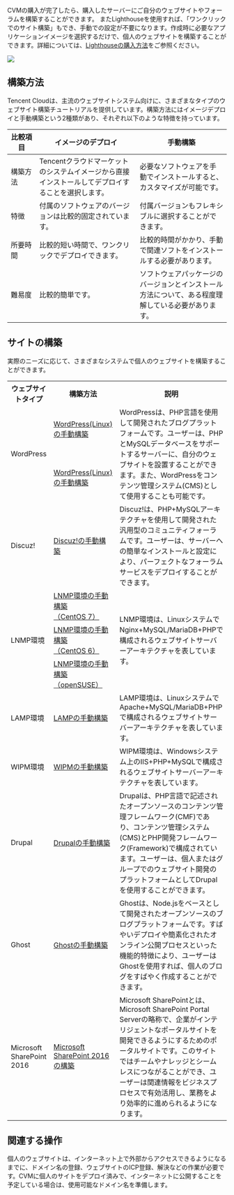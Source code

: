 

CVMの購入が完了したら、購入したサーバーにご自分のウェブサイトやフォーラムを構築することができます。
<dx-alert infotype="explain" title="">
またLighthouseを使用すれば、「ワンクリックでのサイト構築」もでき、手動での設定が不要になります。作成時に必要なアプリケーションイメージを選択するだけで、個人のウェブサイトを構築することができます。詳細については、[Lighthouseの購入方法](https://intl.cloud.tencent.com/document/product/1103/41404)をご参照ください。
</dx-alert>

![](https://main.qcloudimg.com/raw/47d7f76597e7e9318a31ab72590692cb.png)




## 構築方法
Tencent Cloudは、主流のウェブサイトシステム向けに、さまざまなタイプのウェブサイト構築チュートリアルを提供しています。構築方法にはイメージデプロイと手動構築という2種類があり、それぞれ以下のような特徴を持っています。


<table>
<thead>
<tr>
<th style="
    width: 13%;
">比較項目</th>
<th>イメージのデプロイ</th>
<th>手動構築</th>
</tr>
</thead>
<tbody><tr>
<td>構築方法</td>
<td>Tencentクラウドマーケット</a>のシステムイメージから直接インストールしてデプロイすることを選択します。</td>
<td>必要なソフトウェアを手動でインストールすると、カスタマイズが可能です。</td>
</tr>
<tr>
<td>特徴</td>
<td>付属のソフトウェアのバージョンは比較的固定されています。</td>
<td>付属バージョンもフレキシブルに選択することができます。</td>
</tr>
<tr>
<td>所要時間</td>
<td>比較的短い時間で、ワンクリックでデプロイできます。</td>
<td>比較的時間がかかり、手動で関連ソフトをインストールする必要があります。</td>
</tr>
<tr>
<td>難易度</td>
<td>比較的簡単です。</td>
<td>ソフトウェアパッケージのバージョンとインストール方法について、ある程度理解している必要があります。</td>
</tr>
</tbody></table>

## サイトの構築

実際のニーズに応じて、さまざまなシステムで個人のウェブサイトを構築することができます。

<table>
	<tr>
	<th width="15%">ウェブサイトタイプ</th>
	<th width="18%">構築方法</th>
	<th>説明</th>
	</tr>
	<tr>
	<td rowspan=2>WordPress</td>
	<td><a href="https://intl.cloud.tencent.com/document/product/213/8044">WordPress(Linux)の手動構築</a></td>
	<td rowspan=2>WordPressは、PHP言語を使用して開発されたブログプラットフォームです。ユーザーは、PHPとMySQLデータベースをサポートするサーバーに、自分のウェブサイトを設置することができます。また、WordPressをコンテンツ管理システム(CMS)として使用することも可能です。</td>
	</tr>
	<tr>
	<td><a href="https://intl.cloud.tencent.com/document/product/213/8044">WordPress(Linux)の手動構築</a></td>
	</tr>
	<tr>
	<td rowspan=1>Discuz! </td>
	<td><a href="https://intl.cloud.tencent.com/document/product/213/8043">Discuz!の手動構築</a></td>
	<td rowspan=1>Discuz!は、PHP+MySQLアーキテクチャを使用して開発された汎用型のコミュニティフォーラムです。ユーザーは、サーバーへの簡単なインストールと設定により、パーフェクトなフォーラムサービスをデプロイすることができます。</td>
	</tr>
	<tr>
	<td rowspan=3>LNMP環境</td>
	<td><a href="https://intl.cloud.tencent.com/document/product/213/32733">LNMP環境の手動構築<br>（CentOS 7）</a></td>
	<td rowspan=3>	LNMP環境は、LinuxシステムでNginx+MySQL/MariaDB+PHPで構成されるウェブサイトサーバーアーキテクチャを表しています。</td>
	</tr>
	<tr>
	<td><a href="https://intl.cloud.tencent.com/document/product/213/34818">LNMP環境の手動構築<br>（CentOS 6）</a></td>
	</tr>
	<tr>
	<td><a href="https://intl.cloud.tencent.com/document/product/213/2127">LNMP環境の手動構築<br>（openSUSE）</a></td>
	</tr>
	<tr>
	<td rowspan=1> LAMP環境</td>
	<td><a href="https://intl.cloud.tencent.com/document/product/213/34813">LAMPの手動構築</a></td>
	<td rowspan=1>	LAMP環境は、LinuxシステムでApache+MySQL/MariaDB+PHPで構成されるウェブサイトサーバーアーキテクチャを表しています。</td>
	</tr>
	<tr>
	<td>WIPM環境</td>
	<td><a href="https://intl.cloud.tencent.com/zh/document/product/213/34813">WIPMの手動構築</a></td>
	<td>WIPM環境は、Windowsシステム上のIIS+PHP+MySQLで構成されるウェブサイトサーバーアーキテクチャを表しています。</td>
	</tr>
	<tr>
	<td>Drupal</td>
	<td><a href="https://intl.cloud.tencent.com/document/product/213/34814">Drupalの手動構築</a></td>
	<td>Drupalは、PHP言語で記述されたオープンソースのコンテンツ管理フレームワーク(CMF)であり、コンテンツ管理システム(CMS)とPHP開発フレームワーク(Framework)で構成されています。ユーザーは、個人またはグループでのウェブサイト開発のプラットフォームとしてDrupalを使用することができます。</td>
	</tr>
	<tr>
	<td>Ghost</td>
	<td><a href="https://intl.cloud.tencent.com/document/product/213/34816">Ghostの手動構築</a></td>
	<td>Ghostは、Node.jsをベースとして開発されたオープンソースのブログプラットフォームです。すばやいデプロイや簡素化されたオンライン公開プロセスといった機能的特徴により、ユーザーはGhostを使用すれば、個人のブログをすばやく作成することができます。</td>
	</tr>
		<tr>
	<td>Microsoft SharePoint 2016</td>
	<td><a href="https://intl.cloud.tencent.com/document/product/213/36778">Microsoft SharePoint 2016の構築</a></td>
	<td>Microsoft SharePointとは、Microsoft SharePoint Portal Serverの略称で、企業がインテリジェントなポータルサイトを開発できるようにするためのポータルサイトです。このサイトではチームやナレッジとシームレスにつながることができ、ユーザーは関連情報をビジネスプロセスで有効活用し、業務をより効率的に進められるようになります。</td>
	</tr>
</table>




## 関連する操作
個人のウェブサイトは、インターネット上で外部からアクセスできるようになるまでに、ドメイン名の登録、ウェブサイトのICP登録、解決などの作業が必要です。CVMに個人のサイトをデプロイ済みで、インターネットに公開することを予定している場合は、使用可能なドメイン名を準備します。







<style>
	.params{margin-bottom:0px !important;}
</style>
